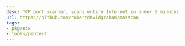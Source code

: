 ```yaml
---
desc: TCP port scanner, scans entire Internet in under 5 minutes
url: https://github.com/robertdavidgraham/masscan
tags:
- pkg/nix
- tools/pentest
---
```

